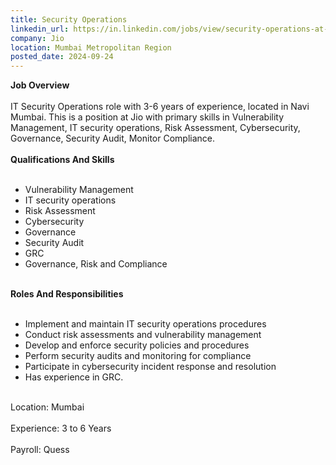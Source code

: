 ```yaml
---
title: Security Operations
linkedin_url: https://in.linkedin.com/jobs/view/security-operations-at-jio-4032566635?position=6&pageNum=0&refId=qn6QhdJ1CFxGLxYGx7p%2BKA%3D%3D&trackingId=aA4kGQR2x8ljwNC647UPiA%3D%3D
company: Jio
location: Mumbai Metropolitan Region
posted_date: 2024-09-24
---
```


<div class="description__text description__text--rich">
<section class="show-more-less-html" data-max-lines="5">
<div class="show-more-less-html__markup show-more-less-html__markup--clamp-after-5 relative overflow-hidden">
<strong>Job Overview<br/><br/></strong>IT Security Operations role with 3-6 years of experience, located in Navi Mumbai. This is a position at Jio with primary skills in Vulnerability Management, IT security operations, Risk Assessment, Cybersecurity, Governance, Security Audit, Monitor Compliance.<br/><br/><strong>Qualifications And Skills<br/><br/></strong><ul><li>Vulnerability Management</li><li>IT security operations</li><li>Risk Assessment</li><li>Cybersecurity</li><li>Governance</li><li>Security Audit</li><li>GRC</li><li>Governance, Risk and Compliance <br/><br/></li></ul><strong>Roles And Responsibilities<br/><br/></strong><ul><li>Implement and maintain IT security operations procedures</li><li>Conduct risk assessments and vulnerability management</li><li>Develop and enforce security policies and procedures</li><li>Perform security audits and monitoring for compliance</li><li>Participate in cybersecurity incident response and resolution</li><li>Has experience in GRC. <br/><br/></li></ul>Location: Mumbai<br/><br/>Experience: 3 to 6 Years<br/><br/>Payroll: Quess
        </div>


<!-- --> </section>
</div>